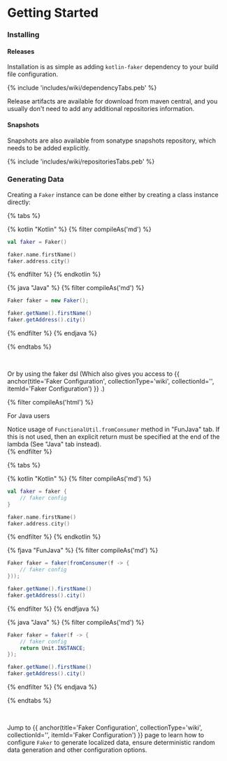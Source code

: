 ---
---

# Getting Started

### Installing

#### Releases

Installation is as simple as adding `kotlin-faker` dependency to your build file configuration.

{% include 'includes/wiki/dependencyTabs.peb' %}

Release artifacts are available for download from maven central, and you usually don't need to add any additional repositories information.

#### Snapshots

Snapshots are also available from sonatype snapshots repository, which needs to be added explicitly.

{% include 'includes/wiki/repositoriesTabs.peb' %}

### Generating Data

Creating a `Faker` instance can be done either by creating a class instance directly:

{% tabs %}

{% kotlin "Kotlin" %}
{% filter compileAs('md') %}
```kotlin
val faker = Faker()

faker.name.firstName()
faker.address.city()
```
{% endfilter %}
{% endkotlin %}

{% java "Java" %}
{% filter compileAs('md') %}
```java
Faker faker = new Faker();

faker.getName().firstName()
faker.getAddress().city()
```
{% endfilter %}
{% endjava %}

{% endtabs %}

<br>

Or by using the faker dsl (Which also gives you access to {{ anchor(title='Faker Configuration', collectionType='wiki', collectionId='', itemId='Faker Configuration') }}
.)

{% filter compileAs('html') %}
<section class="accordions">
  <article class="accordion">
    <div class="accordion-header toggle">
      <p>For Java users</p>
    </div>
    <div class="accordion-body">
      <div class="accordion-content">
Notice usage of <code>FunctionalUtil.fromConsumer</code> method in "FunJava" tab. If this is not used, then an explicit return must be specified at the end of the lambda (See "Java" tab instead).
      </div>
    </div>
  </article>
</section>
{% endfilter %}

{% tabs %}

{% kotlin "Kotlin" %}
{% filter compileAs('md') %}
```kotlin
val faker = faker {
    // faker config
}

faker.name.firstName()
faker.address.city()
```
{% endfilter %}
{% endkotlin %}

{% fjava "FunJava" %}
{% filter compileAs('md') %}
```java
Faker faker = faker(fromConsumer(f -> {
    // faker config
}));

faker.getName().firstName()
faker.getAddress().city()
```
{% endfilter %}
{% endfjava %}

{% java "Java" %}
{% filter compileAs('md') %}
```java
Faker faker = faker(f -> {
    // faker config
    return Unit.INSTANCE;
});

faker.getName().firstName()
faker.getAddress().city()
```
{% endfilter %}
{% endjava %}

{% endtabs %}

<br>

Jump to {{ anchor(title='Faker Configuration', collectionType='wiki', collectionId='', itemId='Faker Configuration') }} page to learn how to configure `Faker` to generate localized data, ensure deterministic random data generation and other configuration options. 
